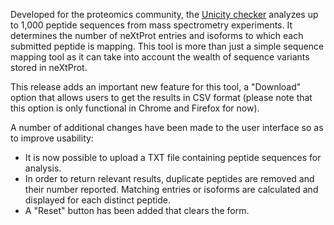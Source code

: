 Developed for the proteomics community, the [Unicity checker](/tools/unicity-checker) analyzes up to 1,000 peptide sequences from mass spectrometry experiments. It determines the number of neXtProt entries and isoforms to which each submitted peptide is mapping. This tool is more than just a simple sequence mapping tool as it can take into account the wealth of sequence variants stored in neXtProt.

This release adds an important new feature for this tool, a "Download" option that allows users to get the results in CSV format (please note that this option is only functional in Chrome and Firefox for now).

A number of additional changes have been made to the user interface so as to improve usability:

* It is now possible to upload a TXT file containing peptide sequences for analysis.
* In order to return relevant results, duplicate peptides are removed and their number reported. Matching entries or isoforms are calculated and displayed for each distinct peptide. 
* A "Reset" button has been added that clears the form. 
